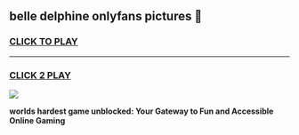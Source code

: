 
## belle delphine onlyfans pictures 👋
<h3>
<a href="https://premium.freeplayer.one?title=belle_delphine_onlyfans_pictures&ref=13F">CLICK TO PLAY</a></h3>
<hr>

<h3>
<a href="https://premium.freeplayer.one?title=belle_delphine_onlyfans_pictures&ref=13F">CLICK 2 PLAY</a>
  
</h3>

<a href="https://premium.freeplayer.one?title=belle_delphine_onlyfans_pictures&ref=12F/"><img src="https://clearcache.store/games.png"></a>


**worlds hardest game unblocked: Your Gateway to Fun and Accessible Online Gaming**
